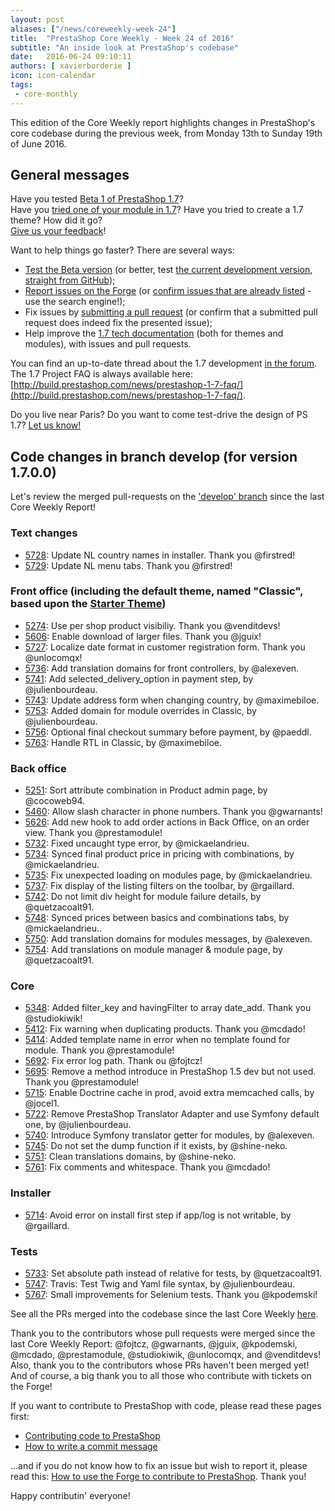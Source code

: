 ```yaml
---
layout: post
aliases: ["/news/coreweekly-week-24"]
title:  "PrestaShop Core Weekly - Week 24 of 2016"
subtitle: "An inside look at PrestaShop's codebase"
date:   2016-06-24 09:10:11
authors: [ xavierborderie ]
icon: icon-calendar
tags:
 - core-monthly
---
```


This edition of the Core Weekly report highlights changes in PrestaShop's core codebase during the previous week, from Monday 13th to Sunday 19th of June 2016.


## General messages

Have you tested [Beta 1 of PrestaShop 1.7](https://www.prestashop.com/en/1.7)?<br/>
Have you [tried one of your module in 1.7](http://build.prestashop.com/news/module-development-changes-in-17/)? Have you tried to create a 1.7 theme? How did it go?<br/>
[Give us your feedback](http://build.prestashop.com/news/prestashop-1-7-beta-1-open-for-feedback/)!

Want to help things go faster? There are several ways: 

 * [Test the Beta version](http://build.prestashop.com/news/prestashop-1-7-beta-1-open-for-feedback/) (or better, test [the current development version, straight from GitHub](https://github.com/PrestaShop/PrestaShop/tree/develop));
 * [Report issues on the Forge](http://forge.prestashop.com/secure/CreateIssue!default.jspa?selectedProjectId=11322&issuetype=1) (or [confirm issues that are already listed](http://forge.prestashop.com/browse/BOOM-738?jql=project%20%3D%20BOOM%20AND%20created%3E%3D-1w%20ORDER%20BY%20created%20DESC) - use the search engine!); 
 * Fix issues by [submitting a pull request](https://github.com/PrestaShop/PrestaShop/pulls) (or confirm that a submitted pull request does indeed fix the presented issue); 
 * Help improve the [1.7 tech documentation](https://github.com/PrestaShop/docs) (both for themes and modules), with issues and pull requests.

You can find an up-to-date thread about the 1.7 development [in the forum](https://www.prestashop.com/forums/topic/480580-want-to-know-more-about-17/).<br/>
The 1.7 Project FAQ is always available here: [http://build.prestashop.com/news/prestashop-1-7-faq/](http://build.prestashop.com/news/prestashop-1-7-faq/).

Do you live near Paris? Do you want to come test-drive the design of PS 1.7? [Let us know!](http://build.prestashop.com/news/call-for-user-testing-volunteers/)


## Code changes in branch develop (for version 1.7.0.0)

Let's review the merged pull-requests on the ['develop' branch](https://github.com/PrestaShop/PrestaShop/tree/develop) since the last Core Weekly Report!
 

### Text changes

 * [5728](https://github.com/PrestaShop/PrestaShop/pull/5728): Update NL country names in installer. Thank you @firstred!
 * [5729](https://github.com/PrestaShop/PrestaShop/pull/5729): Update NL menu tabs. Thank you @firstred!
 
 
### Front office (including the default theme, named "Classic", based upon the [Starter Theme](https://github.com/PrestaShop/PrestaShop/tree/develop/themes/classic))

 * [5274](https://github.com/PrestaShop/PrestaShop/pull/5274): Use per shop product visibiliy. Thank you @venditdevs!
 * [5606](https://github.com/PrestaShop/PrestaShop/pull/5606): Enable download of larger files. Thank you @jguix!
 * [5727](https://github.com/PrestaShop/PrestaShop/pull/5727): Localize date format in customer registration form. Thank you @unlocomqx!
 * [5736](https://github.com/PrestaShop/PrestaShop/pull/5736): Add translation domains for front controllers, by @alexeven.
 * [5741](https://github.com/PrestaShop/PrestaShop/pull/5741): Add selected_delivery_option in payment step, by @julienbourdeau.
 * [5743](https://github.com/PrestaShop/PrestaShop/pull/5743): Update address form when changing country, by @maximebiloe.
 * [5753](https://github.com/PrestaShop/PrestaShop/pull/5753): Added domain for module overrides in Classic, by @julienbourdeau.
 * [5756](https://github.com/PrestaShop/PrestaShop/pull/5756): Optional final checkout summary before payment, by @paeddl.
 * [5763](https://github.com/PrestaShop/PrestaShop/pull/5763): Handle RTL in Classic, by @maximebiloe.


### Back office

 * [5251](https://github.com/PrestaShop/PrestaShop/pull/5251): Sort attribute combination in Product admin page, by @cocoweb94.
 * [5460](https://github.com/PrestaShop/PrestaShop/pull/5460): Allow slash character in phone numbers. Thank you @gwarnants!
 * [5626](https://github.com/PrestaShop/PrestaShop/pull/5626): Add new hook to add order actions in Back Office, on an order view. Thank you @prestamodule!
 * [5732](https://github.com/PrestaShop/PrestaShop/pull/5732): Fixed uncaught type error, by @mickaelandrieu.
 * [5734](https://github.com/PrestaShop/PrestaShop/pull/5734): Synced final product price in pricing with combinations, by @mickaelandrieu.
 * [5735](https://github.com/PrestaShop/PrestaShop/pull/5735): Fix unexpected loading on modules page, by @mickaelandrieu.
 * [5737](https://github.com/PrestaShop/PrestaShop/pull/5737): Fix display of the listing filters on the toolbar, by @rgaillard.
 * [5742](https://github.com/PrestaShop/PrestaShop/pull/5742): Do not limit div height for module failure details, by @quetzacoalt91.
 * [5748](https://github.com/PrestaShop/PrestaShop/pull/5748): Synced prices between basics and combinations tabs, by @mickaelandrieu..
 * [5750](https://github.com/PrestaShop/PrestaShop/pull/5750): Add translation domains for modules messages, by @alexeven.
 * [5754](https://github.com/PrestaShop/PrestaShop/pull/5754): Add translations on module manager & module page, by @quetzacoalt91.

 
### Core

 * [5348](https://github.com/PrestaShop/PrestaShop/pull/5348): Added filter_key and havingFilter to array date_add. Thank you @studiokiwik!
 * [5412](https://github.com/PrestaShop/PrestaShop/pull/5412): Fix warning when duplicating products. Thank you @mcdado!
 * [5414](https://github.com/PrestaShop/PrestaShop/pull/5414): Added template name in error when no template found for module. Thank you @prestamodule!
 * [5692](https://github.com/PrestaShop/PrestaShop/pull/5692): Fix error log path. Thank ou @fojtcz!
 * [5695](https://github.com/PrestaShop/PrestaShop/pull/5695): Remove a method introduce in PrestaShop 1.5 dev but not used. Thank you @prestamodule!
 * [5715](https://github.com/PrestaShop/PrestaShop/pull/5715): Enable Doctrine cache in prod, avoid extra memcached calls, by @jocel1.
 * [5722](https://github.com/PrestaShop/PrestaShop/pull/5722): Remove PrestaShop Translator Adapter and use Symfony default one, by @julienbourdeau.
 * [5740](https://github.com/PrestaShop/PrestaShop/pull/5740): Introduce Symfony translator getter for modules, by @alexeven.
 * [5745](https://github.com/PrestaShop/PrestaShop/pull/5745): Do not set the dump function if it exists, by @shine-neko.
 * [5751](https://github.com/PrestaShop/PrestaShop/pull/5751): Clean translations domains, by @shine-neko.
 * [5761](https://github.com/PrestaShop/PrestaShop/pull/5761): Fix comments and whitespace. Thank you @mcdado!
 
 
### Installer

 * [5714](https://github.com/PrestaShop/PrestaShop/pull/5714): Avoid error on install first step if app/log is not writable, by @rgaillard.
 

### Tests

 * [5733](https://github.com/PrestaShop/PrestaShop/pull/5733): Set absolute path instead of relative for tests, by @quetzacoalt91.
 * [5747](https://github.com/PrestaShop/PrestaShop/pull/5747): Travis: Test Twig and Yaml file syntax, by @julienbourdeau.
 * [5767](https://github.com/PrestaShop/PrestaShop/pull/5767): Small improvements for Selenium tests. Thank you @kpodemski!
 
 

See all the PRs merged into the codebase since the last Core Weekly [here](https://github.com/PrestaShop/PrestaShop/pulls?utf8=%E2%9C%93&q=is%3Apr+merged%3A2016-05-16..2016-05-22+is%3Aclosed).

Thank you to the contributors whose pull requests were merged since the last Core Weekly Report: @fojtcz, @gwarnants, @jguix, @kpodemski, @mcdado, @prestamodule, @studiokiwik, @unlocomqx, and @venditdevs! Also, thank you to the contributors whose PRs haven't been merged yet! And of course, a big thank you to all those who contribute with tickets on the Forge!

If you want to contribute to PrestaShop with code, please read these pages first:

 * [Contributing code to PrestaShop](http://doc.prestashop.com/display/PS16/Contributing+code+to+PrestaShop)
 * [How to write a commit message](http://doc.prestashop.com/display/PS16/How+to+write+a+commit+message)

...and if you do not know how to fix an issue but wish to report it, please read this: [How to use the Forge to contribute to PrestaShop](http://doc.prestashop.com/display/PS16/How+to+use+the+Forge+to+contribute+to+PrestaShop). Thank you!

Happy contributin' everyone!
